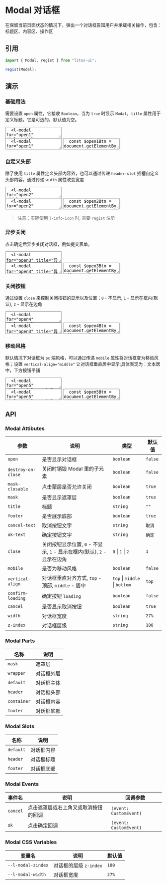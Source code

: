 # Modal 对话框

在保留当前页面状态的情况下，弹出一个对话框告知用户并承载相关操作，包含：标题区、内容区、操作区

## 引用

```js
import { Modal, regist } from "litos-ui";

regist(Modal);
```

## 演示

<script setup>
  import { $one, on, off, $, iterate } from 'ph-utils/dom';
  import { onMounted, nextTick, onUnmounted } from 'vue';

  let $btns;
  let $modals;

  function showDialog(e) {
    const $target = e.target;
    const id = $target.id;
    const $modal = $one(`l-modal[for="${id}"]`);
    $modal.setAttribute('open', 'true');
  }

  function onCancel(e) {
    e.target.removeAttribute('open');
  }

  function onOk(e) {
    const $target = e.target;
    const forAttr = $target.getAttribute('for');
    if (forAttr === 'open3') {
      $target.setAttribute('confirm-loading', 'true');
      $target.innerHTML = "<span>正在提交内容……</span>";
      setTimeout(() => {
        $target.innerHTML = "<span>对话框内容</span>";
        $target.removeAttribute('confirm-loading');
        e.target.removeAttribute('open');
      }, 1500);
    }
  }

  onMounted(() => {
    nextTick(() => {
      if (!import.meta.env.SSR) {
        $btns = $('l-button[id]');
        $modals = $('l-modal');
        iterate($btns, ($btn) => {
          on($btn, 'click', showDialog);
        });
        iterate($modals, ($modal) => {
          on($modal, 'cancel', onCancel);
          on($modal, 'ok', onOk);
        });
      }
    })
  });

  onUnmounted(() => {
    if (!import.meta.env.SSR) {
      if ($btns) {
        iterate($btns, ($btn) => {
          off($btn, 'click', showDialog);
        });
        $btns = undefined;
      }
      if ($modals) {
        iterate($modals, ($modal) => {
          off($modal, 'cancel', onCancel);
        });
        $modals = undefined;
      }
    }
  })
</script>

### 基础用法

需要设置 `open` 属性，它接收 `Boolean`，当为 `true` 时显示 `Modal`。`title` 属性用于定义标题，它是可选的，默认值为空。

<ClientOnly>
<l-code-preview>
<textarea lang="html">
  <l-modal for="open1" title="Title" vertical-align="middle">
    <span>这是内容</span>
  </l-modal>
  <l-button id="open1" type="primary">open</l-button>
</textarea>
<div class="source">
<textarea lang="html">
  <l-modal for="open1" title="Title">
    <span>这是内容</span>
  </l-modal>
  <l-button id="open1" type="primary">open</l-button>
</textarea>
<textarea lang="js">
  const $open1Btn = document.getElementById('open1');
  const $modal1 = document.querySelector('l-modal[for="open1"]');
  $open1Btn.addEventListener('click', () => {
    $modal1.setAttribute('open', 'true');
  });
  // 对话框取消事件, 点击遮罩层或右上角叉或取消按钮的回调, 可以通过 e.detail.action 获取具体的回调行为
  $modal1.addEventListener('cancel', () => {
    $modal1.removeAttribute('open');
  });
</textarea>
</div>
</l-code-preview>
</ClientOnly>

### 自定义头部

除了使用 `title` 属性定义头部内容外，也可以通过传递 `header-slot` 插槽自定义头部内容。通过传递 `width` 属性改变宽度

<ClientOnly>
<l-code-preview>
<textarea lang="html">
  <l-modal for="open2" width="300px">
    <l-info-icon slot="header"></l-info-icon>
    <span slot="header">提示</span>
    <span>内容</span>
  </l-modal>
  <l-button id="open2" type="primary">打开-自定义头部</l-button>
</textarea>
<div class="source">
<textarea lang="html">
  <l-modal for="open2" width="300px">
    <l-info-icon slot="header"></l-info-icon>
    <span slot="header">提示</span>
    <span>内容</span>
  </l-modal>
  <l-button id="open2" type="primary">打开-自定义头部</l-button>
</textarea>
<textarea lang="js">
  const $open2Btn = document.getElementById('open2');
  const $modal2 = document.querySelector('l-modal[for="open2"]');
  $open2Btn.addEventListener('click', () => {
    $modal2.setAttribute('open', 'true');
  });
  // 对话框取消事件, 点击遮罩层或右上角叉或取消按钮的回调, 可以通过 e.detail.action 获取具体的回调行为
  $modal2.addEventListener('cancel', () => {
    $modal2.removeAttribute('open');
  });
</textarea>
</div>
</l-code-preview>
</ClientOnly>

> 注意：实际使用 `l-info-icon` 时, 需要 `regist` 注册

### 异步关闭

点击确定后异步关闭对话框，例如提交表单。

<ClientOnly>
<l-code-preview>
<textarea lang="html">
  <l-modal for="open3" title="异步关闭">
    <span>对话框内容</span>
  </l-modal>
  <l-button id="open3" type="primary">打开-异步关闭</l-button>
</textarea>
<div class="source">
<textarea lang="html">
  <l-modal for="open3" title="异步关闭">
    <span>对话框内容</span>
  </l-modal>
  <l-button id="open3" type="primary">打开-异步关闭</l-button>
</textarea>
<textarea lang="js">
  const $open3Btn = document.getElementById('open3');
  const $modal3 = document.querySelector('l-modal[for="open3"]');
  $open3Btn.addEventListener('click', () => {
    $modal3.setAttribute('open', 'true');
  });
  // 对话框取消事件, 点击遮罩层或右上角叉或取消按钮的回调, 可以通过 e.detail.action 获取具体的回调行为
  $modal3.addEventListener('cancel', () => {
    $modal3.removeAttribute('open');
  });
  $modal3.addEventListener('ok', () => {
    $modal3.setAttribute('confirm-loading', 'true');
    $modal3.innerHTML = "<span>正在提交内容……</span>";
    setTimeout(() => {
      $modal3.innerHTML = "<span>对话框内容</span>";
      $modal3.removeAttribute('confirm-loading');
      $modal3.removeAttribute('open');
    }, 1500);
  });
</textarea>
</div>
</l-code-preview>
</ClientOnly>

### 关闭按钮

通过设置 `close` 来控制关闭按钮的显示以及位置；`0` - 不显示, `1` - 显示在框内(默认), `2` - 显示在边角

<ClientOnly>
<l-code-preview>
<textarea lang="html">
  <l-modal for="open4" title="Title" close="2">
    <span>对话框内容</span>
  </l-modal>
  <l-button id="open4" type="primary">打开</l-button>
</textarea>
<div class="source">
<textarea lang="html">
  <l-modal for="open3" title="异步关闭">
    <span>对话框内容</span>
  </l-modal>
  <l-button id="open3" type="primary">打开-异步关闭</l-button>
</textarea>
<textarea lang="js">
  const $open4Btn = document.getElementById('open4');
  const $modal4 = document.querySelector('l-modal[for="open4"]');
  $open4Btn.addEventListener('click', () => {
    $modal4.setAttribute('open', 'true');
  });
  // 对话框取消事件, 点击遮罩层或右上角叉或取消按钮的回调, 可以通过 e.detail.action 获取具体的回调行为
  $modal4.addEventListener('cancel', () => {
    $modal4.removeAttribute('open');
  });
</textarea>
</div>
</l-code-preview>
</ClientOnly>

### 移动风格

默认情况下对话框为 `pc` 端风格，可以通过传递 `mobile` 属性将对话框变为移动风格；设置 `vertical-align="middle"` 让对话框垂直居中显示;具体表现为：文本居中，下方按钮平铺

<ClientOnly>
<l-code-preview>
<textarea lang="html">
  <l-modal for="open5" title="Title" mobile close="0" vertical-align="middle">
    <span>这是内容</span>
  </l-modal>
  <l-button id="open5" type="primary">open</l-button>
</textarea>
<div class="source">
<textarea lang="html">
  <l-modal for="open5" title="Title" mobile close="0" vertical-align="middle">
    <span>这是内容</span>
  </l-modal>
  <l-button id="open5" type="primary">open</l-button>
</textarea>
<textarea lang="js">
  const $open5Btn = document.getElementById('open5');
  const $modal5 = document.querySelector('l-modal[for="open5"]');
  $open5Btn.addEventListener('click', () => {
    $modal5.setAttribute('open', 'true');
  });
  // 对话框取消事件, 点击遮罩层或右上角叉或取消按钮的回调, 可以通过 e.detail.action 获取具体的回调行为
  $modal5.addEventListener('cancel', () => {
    $modal5.removeAttribute('open');
  });
</textarea>
</div>
</l-code-preview>
</ClientOnly>

## API

### Modal Attibutes

<!-- prettier-ignore -->
| 参数 | 说明 | 类型 | 默认值 |
| --- | --- | --- | --- |
| `open` | 是否显示对话框 | `boolean` | `false` |
| `destroy-on-close` | 关闭时销毁 Modal 里的子元素 | `boolean` | `false` |
| `mask-closable` | 点击蒙层是否允许关闭 | `boolean` | `true` |
| `mask` | 是否显示遮罩层 | `boolean` | `true` |
| `title` | 标题 | `string` | `""` |
| `footer` | 是否展示底部 | `boolean` | `true` |
| `cancel-text` | 取消按钮文字 | `string` | `取消` |
| `ok-text` | 确定按钮文字 | `string` | `确定` |
| `close` | 关闭按钮显示位置, `0` - 不显示, `1` - 显示在框内(默认), `2` - 显示在边角 | `0` \| `1` \| `2` | `1` |
| `mobile` | 是否为移动风格 | `boolean` | `false` |
| `vertical-align` | 对话框垂直对齐方式, `top` - 顶部, `middle` - 居中 | `top` \| `middle` \| `bottom` | `top` |
| `confirm-loading` | 确定按钮 `loading` | `boolean` | `false` |
| `cancel` | 是否显示取消按钮 | `boolean` | `true` |
| `width` | 对话框宽度 | `string` | `27%` |
| `z-index` | 对话框层级 | `string` | `100` |

### Modal Parts

<!-- prettier-ignore -->
| 名称 | 说明 |
| --- | --- |
| `mask` | 遮罩层 |
| `wrapper` | 对话框外层 |
| `default` | 对话框主体 |
| `header` | 对话框头部 |
| `container` | 对话框内容 |
| `footer` | 对话框底部 |

### Modal Slots

<!-- prettier-ignore -->
| 名称 | 说明 |
| --- | --- |
| `default` | 对话框内容 |
| `header` | 对话框标题 |
| `footer` | 对话框底部 |

### Modal Events

<!-- prettier-ignore -->
| 事件名 | 说明 | 回调参数 |
| --- | --- | --- |
| `cancel` | 点击遮罩层或右上角叉或取消按钮的回调 | `(event: CustomEvent)` |
| `ok` | 点击确定回调 | `(event: CustomEvent)` |

### Modal CSS Variables

<!-- prettier-ignore -->
| 变量名 | 说明 | 默认值 |
| --- | --- | --- |
| `--l-modal-zindex` | 对话框的层级 `z-index` | `100` |
| `--l-modal-width` | 对话框宽度 | `27%` |
